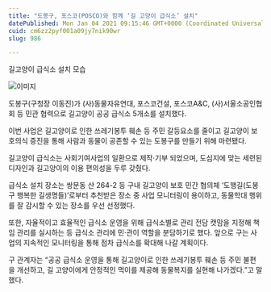 ```yaml
---
title: "도봉구, 포스코(POSCO)와 함께 ‘길 고양이 급식소’ 설치"
datePublished: Mon Jan 04 2021 09:15:46 GMT+0000 (Coordinated Universal Time)
cuid: cm6zz2pyf001a09jy7nik90wr
slug: 986

---
```



길고양이 급식소 설치 모습

![이미지](https://cdn.hashnode.com/res/hashnode/image/upload/v1739247531971/7e29dc5a-572f-402e-89a7-cb5ac90fe62d.jpeg)

도봉구(구청장 이동진)가 (사)동물자유연대, 포스코건설, 포스코A&C, (사)서울소공인협회 등 민관 협력으로 길고양이 공공 급식소 5개소를 설치했다.

이번 사업은 길고양이로 인한 쓰레기봉투 훼손 등 주민 갈등요소를 줄이고 길고양이 보호의식 증진을 통해 사람과 동물이 공존할 수 있는 도봉구를 만들기 위해 마련됐다.

길고양이 급식소는 사회기여사업의 일환으로 제작·기부 되었으며, 도심지에 맞는 세련된 디자인과 길고양이의 이용 편의성을 두루 갖췄다.

급식소 설치 장소는 쌍문동 산 264-2 등 구내 길고양이 보호 민간 협의체 ‘도행길(도봉구 행복한 길생명들)’로부터 추천받은 장소 중 사업 모니터링이 용이하고, 동물학대 행위를 잘 감시할 수 있는 장소를 우선 선정했다.

또한, 자율적이고 효율적인 급식소 운영을 위해 급식소별로 관리 전담 캣맘을 지정해 책임 관리를 실시하는 등 급식소 관리에 민·관이 역할을 분담하기로 했다. 앞으로 구는 사업의 지속적인 모니터링을 통해 점차 급식소를 확대해 나갈 계획이다.

구 관계자는 “공공 급식소 운영을 통해 길고양이로 인한 쓰레기봉투 훼손 등 주민 불편을 개선하고, 길 고양이에게 안정적인 먹이를 제공해 동물복지를 실현해 나가겠다.”고 말했다.